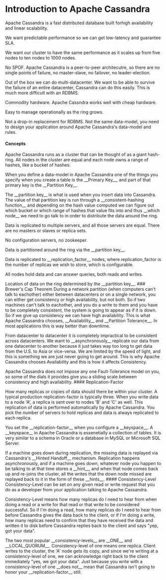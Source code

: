 # Introduction to Apache Cassandra

Apache Cassandra is a fast distributed database built forhigh availability and linear scalability.

<p>We want predictable performance so we can get low-latency and guarantee SLA.
<p>We want our cluster to have the same performance as it scales up from five nodes to ten nodes to 1000 nodes.
<p>No SPOF. Apache Cassandra is a peer-to-peer architecutre, so there are no single points of failure, no master-slave, no failover, no leader-election.
<p>Out of the box we can do multi-datacenter. We want to be able to survive the failure of an entire datacenter, Cassandra can do this easily. This is much more difficult with an RDBMS.
<p>Commodity hardware. Apache Cassndra works well with cheap hardware.
<p>Easy to manage operationally as the ring grows.
<p>Not a drop-in replacement for RDBMS. Not the same data-model, you need to design your application around Apache Cassandra's data-model and rules.

#### Concepts
Apache Cassandra runs as a cluster that can be thought of as a giant hash-ring. All nodes in the cluster are equal and each node owns a range of hashes, like a bucket of hashes. 
<p>When you define a data-model in Apache Cassandra one of the things you specify when you create a table is the __Primary Key__, and part of that primary key is the __Partition Key__. 
<p>The __partition key__ is what is used when you insert data into Cassandra. The value of that partition key is run through a __consistent-hashing function__ and depending on the hash value computed we can figure out which bucket or which range of hashes that value fits into and thus __which node__ we need to go talk to in order to distribute the data around the ring.
<p>Data is replicated to multiple servers, and all those servers are equal. There are no masters or slaves or replica sets.
<p>No configuration servers, no zookeeper.
<p>Data is partitioned around the ring via the __partition key__.
<p>Data is replicated to __replication_factor__ nodes, where replication_factor is the number of replicas we wish to store, which is configurable.
<p>All nodes hold data and can answer queries, both reads and writes.
<p>Location of data on the ring determined by the __partition key__.
### Brewer's Cap Theorem
During a network partition (when computers can't talk to eachother) either between datacenters or on a single network, you can either get consistency or high availability, but not both. So if two machines can't talk to eachother, and you do a write to them and you have to be completely consistent, the system is going to appear as if it is down. So if we give up consistency we can have high availability. This is what Apache Cassandra chooses, __Availability__ and __Partition Tolerance__. In most applications this is way better than downtime.
<p>From datacenter to datacenter it is completely impractical to be consistent across datacenters. We want to __asynchronously__ replicate our data from one datacenter to another because it just takes way too long to get data from the U.S. to Asia or vice-versa. We are limited by the speed of light, and this is something we are just never going to get around. This is why Apache Cassandra chooses Availability and this is how it affects Consistency.
<p>Apache Cassandra does not impose any one Fault-Tolerance model on you, so some of the dials it provides give you a sliding scale between consistency and high availability.
#### Replication-Factor
<p>How many replicas or copies of data should there be within your cluster. A typical production replication-factor is typically three. When you write data to a node 'A', a replica is sent over to nodes 'B' and 'C' as well.
This replication of data is performed automatically by Apache Cassandra. You pick the number of servers to hold replicas and data is always replicated to each replica.
<p>You set the __replication-factor__ when you configure a __keyspace__. A __keyspace__ in Apache Cassandra is essenetially a collection of tables. It is very similar to a schema in Oracle or a database in MySQL or Microsoft SQL Server.
<p>If a machine goes down during replication, the missing data is replayed via Cassandra's __Hinted Handoff__ mechanism. Replication happens asynchronously, and if a machine goes down, whatever node you happen to be talking to at that time stores a __hint__, and when that node comes back up and re-joins the cluster, all the writes that the down node missed are replayed back to it in the form of these __hints__.
#### Consistency-Level
Consistency-Level can be set on any given read or write request that you do as a developer from your application talking to Apache Cassandra.
<p>Consistency-Level means how many replicas do I need to hear from when doing a read or a write for that read or that write to be considered successful. So if I'm doing a read, how many replicas do I need to hear from before Cassandra gives the data back to the client, or if I'm doing a write, how many replicas need to confirm that they have received the data and written it to disk before Cassandra replies back to the client and says "yep, got your data".
<p>The two most popular __consistency-levels__ are __ONE__ and __LOCAL_QUORUM__.
Consistency-level of one means one replica. Client writes to the cluster, the 'A' node gets its copy, and since we're writing at a consistency-level of one, we can acknowledge right back to the client immediately "yes, we got your data". Just because you write with a consistency-level of one __does not__ mean that Cassandra isn't going to honor your __replication-factor__ still.
<p>
